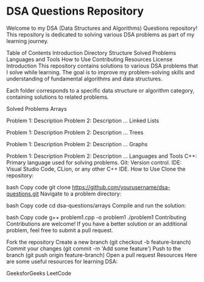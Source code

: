 # DSA Questions Repository
Welcome to my DSA (Data Structures and Algorithms) Questions repository! This repository is dedicated to solving various DSA problems as part of my learning journey.

Table of Contents
Introduction
Directory Structure
Solved Problems
Languages and Tools
How to Use
Contributing
Resources
License
Introduction
This repository contains solutions to various DSA problems that I solve while learning. The goal is to improve my problem-solving skills and understanding of fundamental algorithms and data structures.


Each folder corresponds to a specific data structure or algorithm category, containing solutions to related problems.

Solved Problems
Arrays

Problem 1: Description
Problem 2: Description
...
Linked Lists

Problem 1: Description
Problem 2: Description
...
Trees

Problem 1: Description
Problem 2: Description
...
Graphs

Problem 1: Description
Problem 2: Description
...
Languages and Tools
C++: Primary language used for solving problems.
Git: Version control.
IDE: Visual Studio Code, CLion, or any other C++ IDE.
How to Use
Clone the repository:

bash
Copy code
git clone https://github.com/yourusername/dsa-questions.git
Navigate to a problem directory:

bash
Copy code
cd dsa-questions/arrays
Compile and run the solution:

bash
Copy code
g++ problem1.cpp -o problem1
./problem1
Contributing
Contributions are welcome! If you have a better solution or an additional problem, feel free to submit a pull request.

Fork the repository
Create a new branch (git checkout -b feature-branch)
Commit your changes (git commit -m 'Add some feature')
Push to the branch (git push origin feature-branch)
Open a pull request
Resources
Here are some useful resources for learning DSA:

GeeksforGeeks
LeetCode
